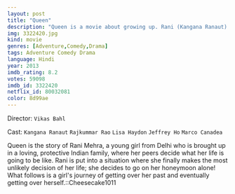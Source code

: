 ```yaml
---
layout: post
title: "Queen"
description: "Queen is a movie about growing up. Rani (Kangana Ranaut) is a Delhi girl from a conservative family who is ditched by her fiancé just before her wedding. Shocked by this, she decides to set out on the planned honeymoon alone. As she travels the world and meets new people, she gains new experiences and discovers her own identity..."
img: 3322420.jpg
kind: movie
genres: [Adventure,Comedy,Drama]
tags: Adventure Comedy Drama 
language: Hindi
year: 2013
imdb_rating: 8.2
votes: 59098
imdb_id: 3322420
netflix_id: 80032081
color: 8d99ae
---
```

Director: `Vikas Bahl`  

Cast: `Kangana Ranaut` `Rajkummar Rao` `Lisa Haydon` `Jeffrey Ho` `Marco Canadea` 

Queen is the story of Rani Mehra, a young girl from Delhi who is brought up in a loving, protective Indian family, where her peers decide what her life is going to be like. Rani is put into a situation where she finally makes the most unlikely decision of her life; she decides to go on her honeymoon alone! What follows is a girl's journey of getting over her past and eventually getting over herself.::Cheesecake1011